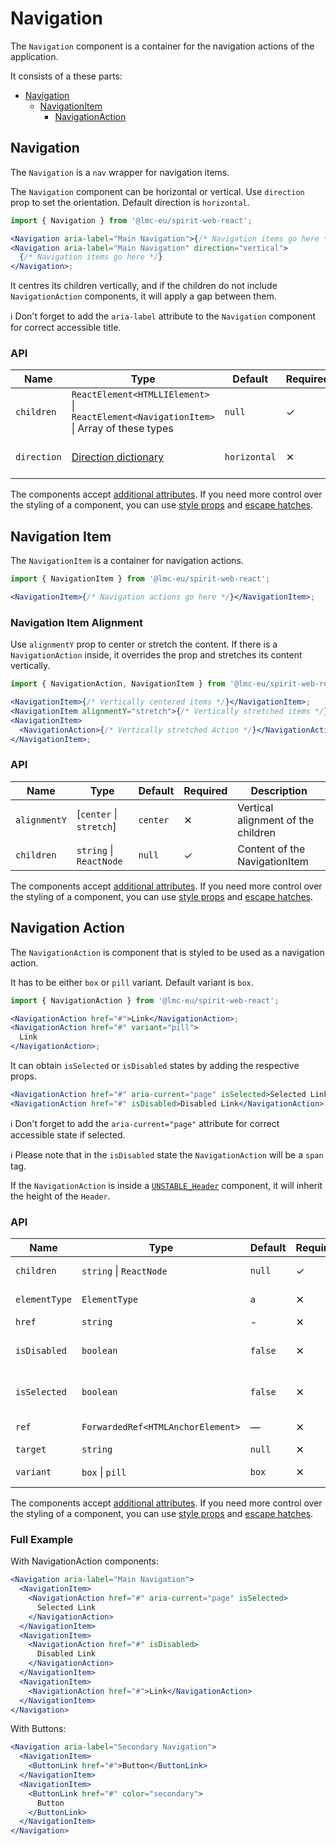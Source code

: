 # Navigation

The `Navigation` component is a container for the navigation actions of the application.

It consists of a these parts:

- [Navigation](#navigation)
  - [NavigationItem](#navigation-item)
    - [NavigationAction](#navigation-action)

## Navigation

The `Navigation` is a `nav` wrapper for navigation items.

The `Navigation` component can be horizontal or vertical. Use `direction` prop to set the orientation. Default direction is `horizontal`.

```jsx
import { Navigation } from '@lmc-eu/spirit-web-react';

<Navigation aria-label="Main Navigation">{/* Navigation items go here */}</Navigation>;
<Navigation aria-label="Main Navigation" direction="vertical">
  {/* Navigation items go here */}
</Navigation>;
```

It centres its children vertically, and if the children do not include `NavigationAction` components,
it will apply a gap between them.

ℹ️ Don't forget to add the `aria-label` attribute to the `Navigation` component for correct accessible title.

### API

| Name        | Type                                                                                    | Default      | Required | Description                   |
| ----------- | --------------------------------------------------------------------------------------- | ------------ | -------- | ----------------------------- |
| `children`  | `ReactElement<HTMLLIElement>` \| `ReactElement<NavigationItem>` \| Array of these types | `null`       | ✓        | Content of the Navigation     |
| `direction` | [Direction dictionary][direction-dictionary]                                            | `horizontal` | ✕        | Orientation of the Navigation |

The components accept [additional attributes][readme-additional-attributes].
If you need more control over the styling of a component, you can use [style props][readme-style-props]
and [escape hatches][readme-escape-hatches].

## Navigation Item

The `NavigationItem` is a container for navigation actions.

```jsx
import { NavigationItem } from '@lmc-eu/spirit-web-react';

<NavigationItem>{/* Navigation actions go here */}</NavigationItem>;
```

### Navigation Item Alignment

Use `alignmentY` prop to center or stretch the content. If there is a `NavigationAction` inside, it overrides the prop and
stretches its content vertically.

```jsx
import { NavigationAction, NavigationItem } from '@lmc-eu/spirit-web-react';

<NavigationItem>{/* Vertically centered items */}</NavigationItem>;
<NavigationItem alignmentY="stretch">{/* Vertically stretched items */}</NavigationItem>;
<NavigationItem>
  <NavigationAction>{/* Vertically stretched Action */}</NavigationAction>
</NavigationItem>;
```

### API

| Name         | Type                     | Default  | Required | Description                        |
| ------------ | ------------------------ | -------- | -------- | ---------------------------------- |
| `alignmentY` | \[`center` \| `stretch`] | `center` | ✕        | Vertical alignment of the children |
| `children`   | `string` \| `ReactNode`  | `null`   | ✓        | Content of the NavigationItem      |

The components accept [additional attributes][readme-additional-attributes].
If you need more control over the styling of a component, you can use [style props][readme-style-props]
and [escape hatches][readme-escape-hatches].

## Navigation Action

The `NavigationAction` is component that is styled to be used as a navigation action.

It has to be either `box` or `pill` variant. Default variant is `box`.

```jsx
import { NavigationAction } from '@lmc-eu/spirit-web-react';

<NavigationAction href="#">Link</NavigationAction>;
<NavigationAction href="#" variant="pill">
  Link
</NavigationAction>;
```

It can obtain `isSelected` or `isDisabled` states by adding the respective props.

```jsx
<NavigationAction href="#" aria-current="page" isSelected>Selected Link</NavigationAction>
<NavigationAction href="#" isDisabled>Disabled Link</NavigationAction>
```

ℹ️ Don't forget to add the `aria-current="page"` attribute for correct accessible state if selected.

ℹ️ Please note that in the `isDisabled` state the `NavigationAction` will be a `span` tag.

If the `NavigationAction` is inside a [`UNSTABLE_Header`][web-react-unstable-header] component, it will
inherit the height of the `Header`.

### API

| Name          | Type                              | Default | Required | Description                     |
| ------------- | --------------------------------- | ------- | -------- | ------------------------------- |
| `children`    | `string` \| `ReactNode`           | `null`  | ✓        | Content of the NavigationAction |
| `elementType` | `ElementType`                     | `a`     | ✕        | Type of element used as         |
| `href`        | `string`                          | -       | ✕        | URL of the link                 |
| `isDisabled`  | `boolean`                         | `false` | ✕        | Whether the action is disabled  |
| `isSelected`  | `boolean`                         | `false` | ✕        | Whether the action is selected  |
| `ref`         | `ForwardedRef<HTMLAnchorElement>` | —       | ✕        | Anchor element reference        |
| `target`      | `string`                          | `null`  | ✕        | Link target                     |
| `variant`     | `box` \| `pill`                   | `box`   | ✕        | Variant of the NavigationAction |

The components accept [additional attributes][readme-additional-attributes].
If you need more control over the styling of a component, you can use [style props][readme-style-props]
and [escape hatches][readme-escape-hatches].

### Full Example

With NavigationAction components:

```jsx
<Navigation aria-label="Main Navigation">
  <NavigationItem>
    <NavigationAction href="#" aria-current="page" isSelected>
      Selected Link
    </NavigationAction>
  </NavigationItem>
  <NavigationItem>
    <NavigationAction href="#" isDisabled>
      Disabled Link
    </NavigationAction>
  </NavigationItem>
  <NavigationItem>
    <NavigationAction href="#">Link</NavigationAction>
  </NavigationItem>
</Navigation>
```

With Buttons:

```jsx
<Navigation aria-label="Secondary Navigation">
  <NavigationItem>
    <ButtonLink href="#">Button</ButtonLink>
  </NavigationItem>
  <NavigationItem>
    <ButtonLink href="#" color="secondary">
      Button
    </ButtonLink>
  </NavigationItem>
</Navigation>
```

[direction-dictionary]: https://github.com/lmc-eu/spirit-design-system/blob/main/docs/DICTIONARIES.md#direction
[readme-additional-attributes]: https://github.com/lmc-eu/spirit-design-system/blob/main/packages/web-react/README.md#additional-attributes
[readme-escape-hatches]: https://github.com/lmc-eu/spirit-design-system/blob/main/packages/web-react/README.md#escape-hatches
[readme-style-props]: https://github.com/lmc-eu/spirit-design-system/blob/main/packages/web-react/README.md#style-props
[web-react-unstable-header]: https://github.com/lmc-eu/spirit-design-system/blob/main/packages/web-react/src/components/UNSTABLE_Header/README.md
